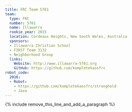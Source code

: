 ```yaml
---
title: FRC Team 5761
team:
  type: FRC
  number: 5761
  name: Illawarra
  rookie_year: 2015
  location: Cordeaux Heights, New South Wales, Australia
  sponsors:
  - Illawarra Christian School
  - FIRST Team 3132
  - Neighborhood Group
  links:
    Website: http://www.illawarra-5761.org
    GitHub: https://github.com/kompletekaosfrc
robot_code:
  2016:
  - Robot:
    - https://github.com/kompletekaosfrc/stronghold
    - Java
---
```


{% include remove_this_line_and_add_a_paragraph %}